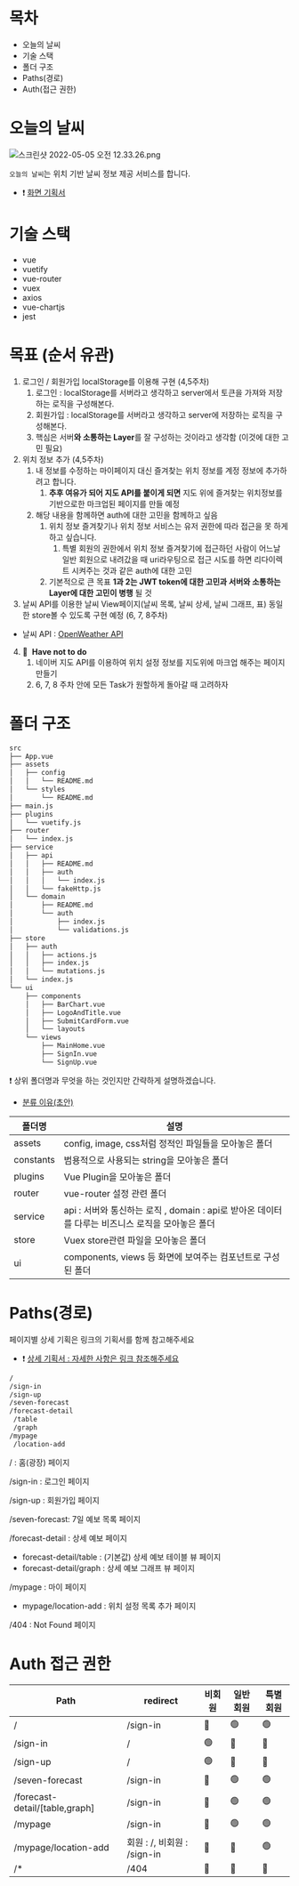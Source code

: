 # 목차
 - 오늘의 날씨
 - 기술 스택
 - 폴더 구조
 - Paths(경로)
 - Auth(접근 권한)

# 오늘의 날씨
![스크린샷 2022-05-05 오전 12.33.26.png](https://postfiles.pstatic.net/MjAyMjA1MDVfODIg/MDAxNjUxNzM0OTM1Njc0.ltlp---tWKw8OciSzjAPOw7MoPeir5wn-y8usZ_w7zEg.z7vmabFSgAjLMRkRK7vsTufKI3nt-J7NawSAnq03Xu8g.PNG.john2323/%EC%8A%A4%ED%81%AC%EB%A6%B0%EC%83%B7_2022-05-05_%EC%98%A4%EC%A0%84_12.33.26.png?type=w773)

`오늘의 날씨`는 위치 기반 날씨 정보 제공 서비스를 합니다.
- ❗️ [화면 기획서](https://whimsical.com/EEw7ztv5jHRTJoBLT2hAAP)

# 기술 스택
- vue
- vuetify
- vue-router
- vuex
- axios
- vue-chartjs
- jest

# 목표 (순서 유관)

1. 로그인 / 회원가입 localStorage를 이용해 구현 (4,5주차)
    1. 로그인 :  localStorage를 서버라고 생각하고 server에서 토큰을 가져와 저장하는 로직을 구성해본다.
    2. 회원가입 : localStorage를 서버라고 생각하고 server에 저장하는 로직을 구성해본다.
    3. 핵심은 서버**와 소통하는 Layer**를 잘 구성하는 것이라고 생각함 (이것에 대한 고민 필요)
2. 위치 정보 추가 (4,5주차)
    1. 내 정보를 수정하는 마이페이지 대신 즐겨찾는 위치 정보를 계정 정보에 추가하려고 합니다.
        1. **추후 여유가 되어 지도 API를 붙이게 되면** 지도 위에 즐겨찾는 위치정보를 기반으로한 마크업된 페이지를 만들 예정
    2. 해당 내용을 함께하면 auth에 대한 고민을 함께하고 싶음
        1. 위치 정보 즐겨찾기나 위치 정보 서비스는 유저 권한에 따라 접근을 못 하게 하고 싶습니다.
            1. 특별 회원의 권한에서 위치 정보 즐겨찾기에 접근하던 사람이 어느날 일반 회원으로 내려갔을 때 uri라우팅으로 접근 시도를 하면 리다이렉트 시켜주는 것과 같은 auth에 대한 고민
        2. 기본적으로 큰 목표 **1과 2는 JWT token에 대한 고민과 서버와 소통하는 Layer에 대한 고민이 병행** 될 것
3. 날씨 API를 이용한 날씨 View페이지(날씨 목록, 날씨 상세, 날씨 그래프, 표) 동일한 store볼 수 있도록 구현 예정 (6, 7, 8주차)
- 날씨 API : [OpenWeather API](https://openweathermap.org/api)
4. 👀  **Have not to do**
    1. 네이버 지도 API를 이용하여 위치 설정 정보를 지도위에 마크업 해주는 페이지 만들기
    2. 6, 7, 8 주차 안에 모든 Task가 원할하게 돌아갈 때 고려하자

# 폴더 구조

```bash
src
├── App.vue
├── assets
│   ├── config
│   │   └── README.md
│   └── styles
│       └── README.md
├── main.js
├── plugins
│   └── vuetify.js
├── router
│   └── index.js
├── service
│   ├── api
│   │   ├── README.md
│   │   ├── auth
│   │   │   └── index.js
│   │   └── fakeHttp.js
│   └── domain
│       ├── README.md
│       └── auth
│           ├── index.js
│           └── validations.js
├── store
│   ├── auth
│   │   ├── actions.js
│   │   ├── index.js
│   │   └── mutations.js
│   └── index.js
└── ui
    ├── components
    │   ├── BarChart.vue
    │   ├── LogoAndTitle.vue
    │   ├── SubmitCardForm.vue
    │   └── layouts
    └── views
        ├── MainHome.vue
        ├── SignIn.vue
        └── SignUp.vue
```

❗️ 상위 폴더명과 무엇을 하는 것인지만 간략하게 설명하겠습니다.

- [분류 이유(초안)](https://barogohq.notion.site/Vue-Layer-7a1a2202b6a0412db7f510043998fef6)

| 폴더명 | 설명 |
| --- | --- |
| assets | config, image, css처럼 정적인 파일들을 모아놓은 폴더 |
| constants | 범용적으로 사용되는 string을 모아놓은 폴더 |
| plugins | Vue Plugin을 모아놓은 폴더 |
| router | vue-router 설정 관련 폴더 |
| service | api : 서버와 통신하는 로직 , domain : api로 받아온 데이터를 다루는 비즈니스 로직을 모아놓은 폴더 |
| store | Vuex store관련 파일을 모아놓은 폴더 |
| ui | components, views 등 화면에 보여주는 컴포넌트로 구성된 폴더 |

# Paths(경로)
페이지별 상세 기획은 링크의 기획서를 함께 참고해주세요
- ❗️ [상세 기획서 : 자세한 사항은 링크 참조해주세요](https://whimsical.com/EEw7ztv5jHRTJoBLT2hAAP)

```bash
/
/sign-in
/sign-up
/seven-forecast
/forecast-detail
 /table
 /graph
/mypage
 /location-add
```

/ : 홈(광장) 페이지

/sign-in : 로그인 페이지

/sign-up : 회원가입 페이지

/seven-forecast: 7일 예보 목록 페이지

/forecast-detail : 상세 예보 페이지

- forecast-detail/table : (기본값) 상세 예보 테이블 뷰 페이지
- forecast-detail/graph : 상세 예보 그래프 뷰 페이지

 /mypage : 마이 페이지

- mypage/location-add : 위치 설정 목록 추가 페이지

/404 : Not Found 페이지

 # Auth 접근 권한
| Path | redirect | 비회원 | 일반 회원 | 특별 회원 |
| --- | --- | --- | --- | --- |
| / | /sign-in | 🔴 | 🟢 | 🟢 |
| /sign-in | / | 🟢 | 🔴 | 🔴 |
| /sign-up | / | 🟢 | 🔴 | 🔴 |
| /seven-forecast | /sign-in | 🔴 | 🟢 | 🟢 |
| /forecast-detail/[table,graph] | /sign-in | 🔴 | 🟢 | 🟢 |
| /mypage | /sign-in | 🔴 | 🟢 | 🟢 |
| /mypage/location-add | 회원 :  /, 비회원 : /sign-in | 🔴 | 🔴 | 🟢 |
| /* | /404 | 🔴 | 🔴 | 🔴 |
